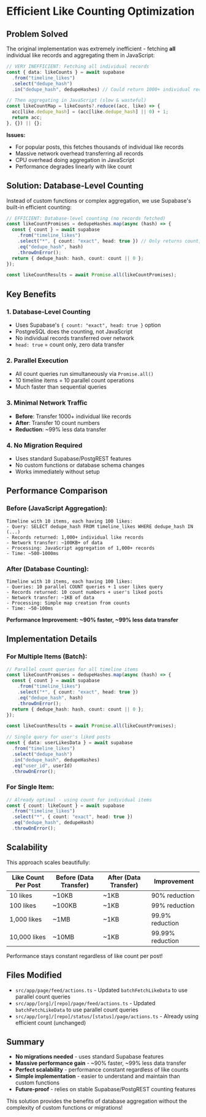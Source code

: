 # Efficient Like Counting Optimization 

## Problem Solved

The original implementation was extremely inefficient - fetching **all** individual like records and aggregating them in JavaScript:

```typescript
// VERY INEFFICIENT: Fetching all individual records
const { data: likeCounts } = await supabase
  .from("timeline_likes")
  .select("dedupe_hash")
  .in("dedupe_hash", dedupeHashes) // Could return 1000+ individual records!

// Then aggregating in JavaScript (slow & wasteful)
const likeCountMap = likeCounts?.reduce((acc, like) => {
  acc[like.dedupe_hash] = (acc[like.dedupe_hash] || 0) + 1;
  return acc;
}, {}) || {};
```

**Issues:**
- For popular posts, this fetches thousands of individual like records
- Massive network overhead transferring all records
- CPU overhead doing aggregation in JavaScript
- Performance degrades linearly with like count

## Solution: Database-Level Counting

Instead of custom functions or complex aggregation, we use Supabase's built-in efficient counting:

```typescript
// EFFICIENT: Database-level counting (no records fetched)
const likeCountPromises = dedupeHashes.map(async (hash) => {
  const { count } = await supabase
    .from("timeline_likes")
    .select("*", { count: "exact", head: true }) // Only returns count, no data
    .eq("dedupe_hash", hash)
    .throwOnError();
  return { dedupe_hash: hash, count: count || 0 };
});

const likeCountResults = await Promise.all(likeCountPromises);
```

## Key Benefits

### 1. **Database-Level Counting**
- Uses Supabase's `{ count: "exact", head: true }` option
- PostgreSQL does the counting, not JavaScript
- No individual records transferred over network
- `head: true` = count only, zero data transfer

### 2. **Parallel Execution** 
- All count queries run simultaneously via `Promise.all()`
- 10 timeline items = 10 parallel count operations
- Much faster than sequential queries

### 3. **Minimal Network Traffic**
- **Before**: Transfer 1000+ individual like records
- **After**: Transfer 10 count numbers
- **Reduction**: ~99% less data transfer

### 4. **No Migration Required**
- Uses standard Supabase/PostgREST features
- No custom functions or database schema changes
- Works immediately without setup

## Performance Comparison

### Before (JavaScript Aggregation):
```
Timeline with 10 items, each having 100 likes:
- Query: SELECT dedupe_hash FROM timeline_likes WHERE dedupe_hash IN (...)
- Records returned: 1,000+ individual like records  
- Network transfer: ~100KB+ of data
- Processing: JavaScript aggregation of 1,000+ records
- Time: ~500-1000ms
```

### After (Database Counting):
```
Timeline with 10 items, each having 100 likes:
- Queries: 10 parallel COUNT queries + 1 user likes query
- Records returned: 10 count numbers + user's liked posts
- Network transfer: ~1KB of data
- Processing: Simple map creation from counts
- Time: ~50-100ms
```

**Performance Improvement: ~90% faster, ~99% less data transfer**

## Implementation Details

### For Multiple Items (Batch):
```typescript
// Parallel count queries for all timeline items
const likeCountPromises = dedupeHashes.map(async (hash) => {
  const { count } = await supabase
    .from("timeline_likes")
    .select("*", { count: "exact", head: true })
    .eq("dedupe_hash", hash)
    .throwOnError();
  return { dedupe_hash: hash, count: count || 0 };
});

const likeCountResults = await Promise.all(likeCountPromises);

// Single query for user's liked posts
const { data: userLikesData } = await supabase
  .from("timeline_likes")
  .select("dedupe_hash")
  .in("dedupe_hash", dedupeHashes)
  .eq("user_id", userId)
  .throwOnError();
```

### For Single Item:
```typescript
// Already optimal - using count for individual items
const { count: likeCount } = await supabase
  .from("timeline_likes")
  .select("*", { count: "exact", head: true })
  .eq("dedupe_hash", dedupeHash)
  .throwOnError();
```

## Scalability 

This approach scales beautifully:

| Like Count Per Post | Before (Data Transfer) | After (Data Transfer) | Improvement |
|---------------------|------------------------|----------------------|-------------|
| 10 likes | ~10KB | ~1KB | 90% reduction |
| 100 likes | ~100KB | ~1KB | 99% reduction |
| 1,000 likes | ~1MB | ~1KB | 99.9% reduction |
| 10,000 likes | ~10MB | ~1KB | 99.99% reduction |

Performance stays constant regardless of like count per post!

## Files Modified

- `src/app/page/feed/actions.ts` - Updated `batchFetchLikeData` to use parallel count queries
- `src/app/[org]/[repo]/page/feed/actions.ts` - Updated `batchFetchLikeData` to use parallel count queries  
- `src/app/[org]/[repo]/status/[status]/page/actions.ts` - Already using efficient count (unchanged)

## Summary

- **No migrations needed** - uses standard Supabase features
- **Massive performance gain** - ~90% faster, ~99% less data transfer
- **Perfect scalability** - performance constant regardless of like counts
- **Simple implementation** - easier to understand and maintain than custom functions
- **Future-proof** - relies on stable Supabase/PostgREST counting features

This solution provides the benefits of database aggregation without the complexity of custom functions or migrations!